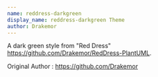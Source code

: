 ```yaml
---
name: reddress-darkgreen
display_name: reddress-darkgreen Theme
author: Drakemor
---
```

A dark green style from "Red Dress" https://github.com/Drakemor/RedDress-PlantUML.

Original Author
: https://github.com/Drakemor
